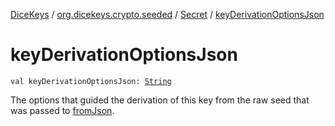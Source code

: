 [DiceKeys](../../index.md) / [org.dicekeys.crypto.seeded](../index.md) / [Secret](index.md) / [keyDerivationOptionsJson](./key-derivation-options-json.md)

# keyDerivationOptionsJson

`val keyDerivationOptionsJson: `[`String`](https://kotlinlang.org/api/latest/jvm/stdlib/kotlin/-string/index.html)

The options that guided the derivation of this key from the raw seed that was
passed to [fromJson](from-json.md).

